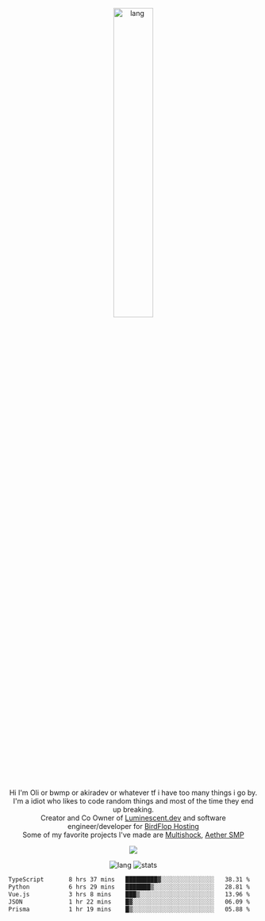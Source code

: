 <p align="center">
 <a href="https://luminescent.dev">
  <img width="40%" alt="lang" src="https://github.com/bwmp/bwmp/blob/main/l_10.png?raw=true" />
 </a>
</p>

<p align="center">
 Hi I'm Oli or bwmp or akiradev or whatever tf i have too many things i go by.<br>
 I'm a idiot who likes to code random things and most of the time they end up breaking.<br>
 Creator and Co Owner of <a href="https://luminescent.dev">Luminescent.dev</a> and software engineer/developer for <a href="https://www.birdflop.com">BirdFlop Hosting</a><br>
 Some of my favorite projects I've made are <a href="https://github.com/PiShock-Inc/MultiShock">Multishock</a>, <a href="https://www.aethersmp.com">Aether SMP</a>
</p>

<p align="center">
  <a href="https://discord.com/users/798738506859282482"><img align="center" src="https://lanyard-profile-readme.vercel.app/api/798738506859282482?bg=433e4f&borderRadius=10px&showDisplayName=true&idleMessage=Probably%20sleeping"/></a>
</p>

<p align="center">
 <img alt="lang" src="https://github-readme-stats.vercel.app/api/top-langs/?username=bwmp&layout=compact&hide_border=true&langs_count=10&theme=transparent&custom_title=Languages" />
 <img alt="stats" src="https://github-readme-stats.vercel.app/api?username=bwmp&show_icons=true&hide_border=true&count_private=true&theme=transparent&custom_title=Statistics">
</p>
<p align="center">
 <!--START_SECTION:waka-->

```txt
TypeScript       8 hrs 37 mins   █████████▓░░░░░░░░░░░░░░░   38.31 %
Python           6 hrs 29 mins   ███████▒░░░░░░░░░░░░░░░░░   28.81 %
Vue.js           3 hrs 8 mins    ███▒░░░░░░░░░░░░░░░░░░░░░   13.96 %
JSON             1 hr 22 mins    █▓░░░░░░░░░░░░░░░░░░░░░░░   06.09 %
Prisma           1 hr 19 mins    █▒░░░░░░░░░░░░░░░░░░░░░░░   05.88 %
```

<!--END_SECTION:waka-->
</p>
